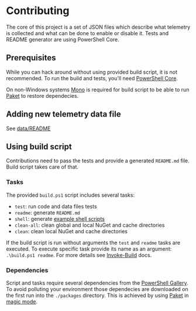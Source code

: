 # Contributing

The core of this project is a set of JSON files which describe what telemetry is collected and what can be done to enable or disable it. Tests and README generator are using PowerShell Core.

## Prerequisites

While you can hack around without using provided build script, it is not recommended. To run the build and tests, you'll need [PowerShell Core](https://github.com/powershell/powershell).

On non-Windows systems [Mono](https://www.mono-project.com/) is required for build script to be able to run [Paket](https://fsprojects.github.io/Paket/) to restore dependecies.

## Adding new telemetry data file

See [data/README](/data/README.md)

## Using build script

Contributions need to pass the tests and provide a generated `README.md` file. Build script takes care of that.

### Tasks

The provided `build.ps1` script includes several tasks:

- `test`: run code and data files tests
- `readme`: generate `README.md`
- `shell`: generate [example shell scripts](/examples/)
- `clean-all`: clean global and local NuGet and cache directories
- `clean`: clean local NuGet and cache directories

If the build script is run without arguments the `test` and `readme` tasks are executed. To execute specific task provide its name as an argument: `.\build.ps1 readme`. For more details see [Invoke-Build](https://github.com/nightroman/Invoke-Build) docs.

### Dependencies

Script and tasks require several dependencies from the [PowerShell Gallery](https://www.powershellgallery.com/). To avoid polluting your environment those dependecies are downloaded on the first run into the `./packages` directory. This is achieved by using [Paket](https://fsprojects.github.io/Paket/) in [magic mode](https://fsprojects.github.io/Paket/bootstrapper.html#Magic-mode).
